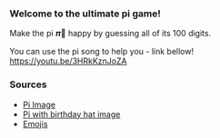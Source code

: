 ### **Welcome to the ultimate pi game!**

Make the pi 𝝅🍰 happy by guessing all of its 100 digits.

You can use the pi song to help you - link bellow!
https://youtu.be/3HRkKznJoZA

### **Sources**
* [Pi Image](https://www.smartick.com/blog/wp-content/uploads/pi-1024x991.jpg)
* [Pi with birthday hat image](https://gemini.google.com/app)
* [Emojis](https://emojipedia.org/)
